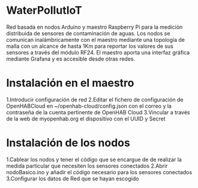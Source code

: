 # WaterPollutIoT
Red basada en nodos Arduino y maestro Raspberry Pi para la medición distribuida de sensores de contaminación de aguas. Los nodos se comunican inalámbricamente con el maestro mediante una topología de malla con un alcance de hasta 1Km para reportar los valores de sus sensores a través del módulo RF24. El maestro aporta una interfaz gráfica mediante Grafana y es accesible desde otras redes.


# Instalación en el maestro
1.Introducir configuración de red
2.Editar el fichero de configuración de OpenHABCloud en ~/openhab-cloud/config.json con el correo y la contraseña de la cuenta pertinente de OpenHAB Cloud
3.Vincular a través de la web de myopenhab.org el dispositivo con el UUID y Secret


# Instalación de los nodos
1.Cablear los nodos y tener el código que se encargue de de realizar la medida particular que necesiten los sensores conectados
2.Abrir nodoBasico.ino y añadir el código necesario para los sensores conectados
3.Configurar los datos de Red que se hayan escogido
